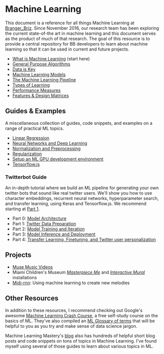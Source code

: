 # Machine Learning

This document is a reference for all things Machine Learning at [Branger_Briz](http://brangerbriz.com). Since November 2016<span class="marginal-note" data-info="We began with a [generative person-to-person video translation experiment](https://twitter.com/brannondorsey/status/808461108881268736) as well as an [introductory blog post](https://brangerbriz.com/blog/machine-learning-a-journey-towards-general-purpose-algorithms) on the subject of ML at large."></span>, our research team has been exploring the current state-of-the art in machine learning and this document serves as the product of much of that research. The goal of this resource is to provide a central repository for BB developers to learn about machine learning so that it can be used in current and future projects.

- [What is Machine Learning](what-is-machine-learning.html) (start here)
- [General Purpose Algorithms](general-purpose-algorithms.html)
- [Data is Key](data-is-key.html)
- [Machine Learning Models](machine-learning-models.html)
- [The Machine Learning Pipeline](the-ml-pipeline.html)
- [Types of Learning](types-of-learning.html)
- [Performance Measures](performance-measures.html)
- [Features & Design Matrices](features-and-design-matrices.html)

## Guides & Examples

A miscellaneous collection of guides, code snippets, and examples on a range of practical ML topics. 

- [Linear Regression](linear-regression.html)
- [Neural Networks and Deep Learning](neural-networks-and-deep-learning.html)
- [Normalization and Preprocessing](normalization-and-preprocessing.html) 
- [Regularization](regularization.html)
- [Setup an ML GPU development environment](ml-development-environment.html)
- [Tensorflow.js](tfjs.html)

### Twitterbot Guide

An in-depth tutorial where we build an ML pipeline for generating your own twitter bots that sound like real twitter users. We'll show you how to use character embeddings, recurrent neural networks, hyperparameter search, and transfer learning, using Keras and Tensorflow.js. We recommend starting at [Part 1](twitterbot-part-1-twitter-data-preparation.html).

- Part 0: [Model Architecture](#)<span class="marginal-note" data-info="Part 0 gives a detailed breakdown of our model architecture. You can skip this section for now."></span>
- Part 1: [Twitter Data Preparation](twitterbot-part-1-twitter-data-preparation.html)
- Part 2: [Model Training and Iteration](twitterbot-part-2-model-training-and-iteration.html)
- Part 3: [Model Inference and Deployment](#)
- Part 4: [Transfer Learning, Finetuning, and Twitter user personalization](#)

## Projects

- [Muse Music Videos](https://brangerbriz.com/portfolio/muse-ai-supercut)
- Miami Children's Museum [*Masterpiece Me*](https://brangerbriz.com/portfolio/masterpiece-me-miami-childrens-museum) and [*Interactive Mural*](https://brangerbriz.com/portfolio/interactive-mural-miami-childrens-museum) installations
- [Midi-rnn](https://brangerbriz.com/blog/using-machine-learning-to-create-new-melodies): Using machine learning to create new melodies

## Other Resources

In addition to these resources, I recommend checking out Google's awesome [Machine Learning Crash Course](https://developers.google.com/machine-learning/crash-course/), a free self-study course on the basics of ML. They've also compiled an [ML Glossary of terms](https://developers.google.com/machine-learning/glossary/) that will be helpful to you as you try and make sense of data science jargon.

Machine Learning Mastery's [blog](https://machinelearningmastery.com/blog/) also has hundreds of helpful short blog posts and code snippets on tons of topics in Machine Learning. I've found myself using several of those guides to learn about various topics in ML.
